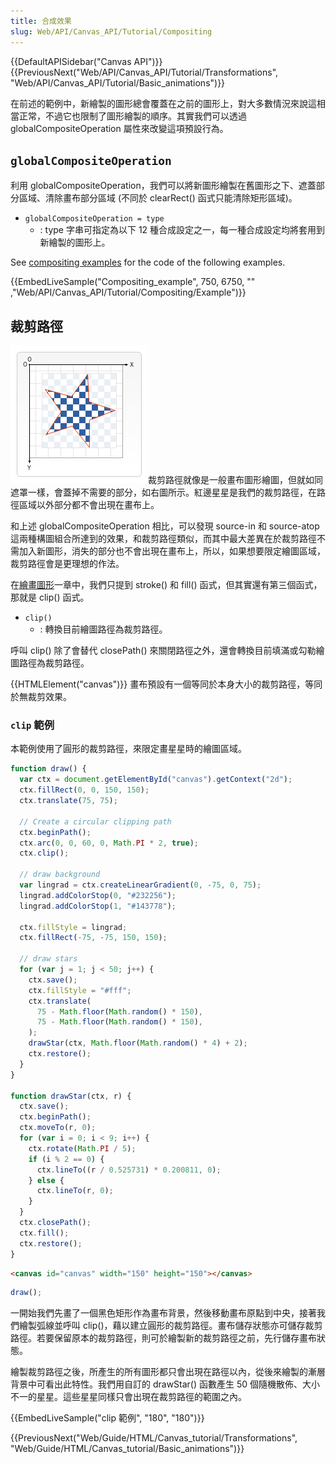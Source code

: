 ```yaml
---
title: 合成效果
slug: Web/API/Canvas_API/Tutorial/Compositing
---
```


{{DefaultAPISidebar("Canvas API")}} {{PreviousNext("Web/API/Canvas_API/Tutorial/Transformations", "Web/API/Canvas_API/Tutorial/Basic_animations")}}

在前述的範例中，新繪製的圖形總會覆蓋在之前的圖形上，對大多數情況來說這相當正常，不過它也限制了圖形繪製的順序。其實我們可以透過 globalCompositeOperation 屬性來改變這項預設行為。

## `globalCompositeOperation`

利用 globalCompositeOperation，我們可以將新圖形繪製在舊圖形之下、遮蓋部分區域、清除畫布部分區域 (不同於 clearRect() 函式只能清除矩形區域)。

- `globalCompositeOperation = type`
  - : type 字串可指定為以下 12 種合成設定之一，每一種合成設定均將套用到新繪製的圖形上。

See [compositing examples](/zh-TW/docs/Web/API/Canvas_API/Tutorial/Compositing/Example) for the code of the following examples.

{{EmbedLiveSample("Compositing_example", 750, 6750, "" ,"Web/API/Canvas_API/Tutorial/Compositing/Example")}}

## 裁剪路徑

![](canvas_clipping_path.png)裁剪路徑就像是一般畫布圖形繪圖，但就如同遮罩一樣，會蓋掉不需要的部分，如右圖所示。紅邊星星是我們的裁剪路徑，在路徑區域以外部分都不會出現在畫布上。

和上述 globalCompositeOperation 相比，可以發現 source-in 和 source-atop 這兩種構圖組合所達到的效果，和裁剪路徑類似，而其中最大差異在於裁剪路徑不需加入新圖形，消失的部分也不會出現在畫布上，所以，如果想要限定繪圖區域，裁剪路徑會是更理想的作法。

在[繪畫圖形](/zh-TW/docs/Web/Guide/HTML/Canvas_tutorial/Drawing_shapes#Drawing_paths)一章中，我們只提到 stroke() 和 fill() 函式，但其實還有第三個函式，那就是 clip() 函式。

- `clip()`
  - : 轉換目前繪圖路徑為裁剪路徑。

呼叫 clip() 除了會替代 closePath() 來關閉路徑之外，還會轉換目前填滿或勾勒繪圖路徑為裁剪路徑。

{{HTMLElement("canvas")}} 畫布預設有一個等同於本身大小的裁剪路徑，等同於無裁剪效果。

### `clip` 範例

本範例使用了圓形的裁剪路徑，來限定畫星星時的繪圖區域。

```js
function draw() {
  var ctx = document.getElementById("canvas").getContext("2d");
  ctx.fillRect(0, 0, 150, 150);
  ctx.translate(75, 75);

  // Create a circular clipping path
  ctx.beginPath();
  ctx.arc(0, 0, 60, 0, Math.PI * 2, true);
  ctx.clip();

  // draw background
  var lingrad = ctx.createLinearGradient(0, -75, 0, 75);
  lingrad.addColorStop(0, "#232256");
  lingrad.addColorStop(1, "#143778");

  ctx.fillStyle = lingrad;
  ctx.fillRect(-75, -75, 150, 150);

  // draw stars
  for (var j = 1; j < 50; j++) {
    ctx.save();
    ctx.fillStyle = "#fff";
    ctx.translate(
      75 - Math.floor(Math.random() * 150),
      75 - Math.floor(Math.random() * 150),
    );
    drawStar(ctx, Math.floor(Math.random() * 4) + 2);
    ctx.restore();
  }
}

function drawStar(ctx, r) {
  ctx.save();
  ctx.beginPath();
  ctx.moveTo(r, 0);
  for (var i = 0; i < 9; i++) {
    ctx.rotate(Math.PI / 5);
    if (i % 2 == 0) {
      ctx.lineTo((r / 0.525731) * 0.200811, 0);
    } else {
      ctx.lineTo(r, 0);
    }
  }
  ctx.closePath();
  ctx.fill();
  ctx.restore();
}
```

```html hidden
<canvas id="canvas" width="150" height="150"></canvas>
```

```js hidden
draw();
```

一開始我們先畫了一個黑色矩形作為畫布背景，然後移動畫布原點到中央，接著我們繪製弧線並呼叫 clip()，藉以建立圓形的裁剪路徑。畫布儲存狀態亦可儲存裁剪路徑。若要保留原本的裁剪路徑，則可於繪製新的裁剪路徑之前，先行儲存畫布狀態。

繪製裁剪路徑之後，所產生的所有圖形都只會出現在路徑以內，從後來繪製的漸層背景中可看出此特性。我們用自訂的 drawStar() 函數產生 50 個隨機散佈、大小不一的星星。這些星星同樣只會出現在裁剪路徑的範圍之內。

{{EmbedLiveSample("clip 範例", "180", "180")}}

{{PreviousNext("Web/Guide/HTML/Canvas_tutorial/Transformations", "Web/Guide/HTML/Canvas_tutorial/Basic_animations")}}
